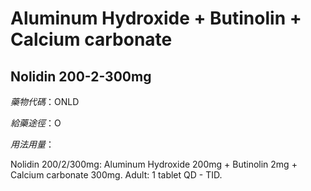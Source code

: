 # Aluminum Hydroxide + Butinolin + Calcium carbonate

## Nolidin 200-2-300mg

*藥物代碼*：ONLD

*給藥途徑*：O

*用法用量*：

Nolidin 200/2/300mg: Aluminum Hydroxide 200mg + Butinolin 2mg + Calcium carbonate 300mg.
Adult: 1 tablet QD - TID.


